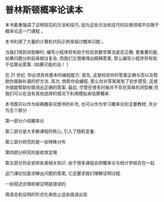 # 普林斯顿概率论读本



本书着重强调了证明背后的方法和技巧, 因为这些方法和技巧的应用领域不仅限于概率论这一门课程  。

本书利用了大量的计算机代码示例来探讨概率问题  。

当我们得到闭型解时, 编写小程序将有助于检验其数学算法是否正确; 更重要的是, 如果问题分析起来相当复杂, 而我们又很难得出精确答案, 那么编写小程序将有助于估算出答案. (如果可能的话！ )  

在 21 世纪, 你必须具有基本的编程能力. 首先, 这是检验你的答案正确与否以及帮助你查缺补漏的好方法. 其次, 倘若你会编程, 那么你对答案就有了初步感受, 这或许就能帮助你猜测出正确的答案. 最后, 尽管在很多时候并不存在简单的闭型解,但我们可以在没有其他选择的情况下利用模拟来估算概率.  



本书既可以作为经典概率论图书的补充, 也可以作为学习概率论的主要教材,
共分为五个部分  

第一部分介绍概率论  

第二部分是大多数课程的核心, 引入了随机变量.  

第三部分研究的是一些特殊分布  

第四部分研究的是收敛定理  

第五部分将会安排各类相关知识. 由于很多课程会把概率论与统计学结合在一起  



这门课仅仅是求解出问题的答案, 它还要求我们理解证明过程.  

一些叙述合理却被证明是错误的 

用语言和证明的形式化来防止这些错误出现  